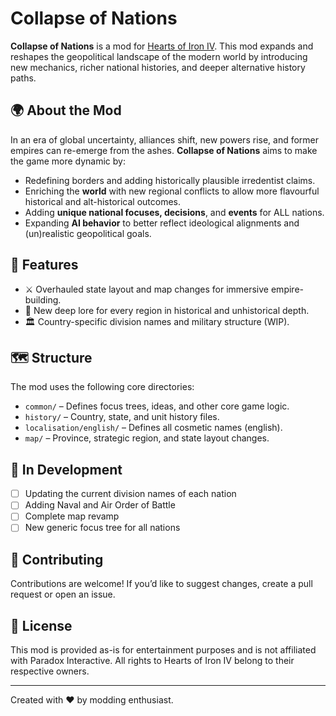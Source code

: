 # Collapse of Nations

**Collapse of Nations** is a mod for [Hearts of Iron IV](https://store.steampowered.com/app/394360/Hearts_of_Iron_IV/). This mod expands and reshapes the geopolitical landscape of the modern world by introducing new mechanics, richer national histories, and deeper alternative history paths.

## 🌍 About the Mod

In an era of global uncertainty, alliances shift, new powers rise, and former empires can re-emerge from the ashes. **Collapse of Nations** aims to make the game more dynamic by:

- Redefining borders and adding historically plausible irredentist claims.
- Enriching the **world** with new regional conflicts to allow more flavourful historical and alt-historical outcomes.
- Adding **unique national focuses, decisions**, and **events** for ALL nations.
- Expanding **AI behavior** to better reflect ideological alignments and (un)realistic geopolitical goals.

## 🧠 Features

- ⚔️ Overhauled state layout and map changes for immersive empire-building.
- 📜 New deep lore for every region in historical and unhistorical depth.
- 🏛 Country-specific division names and military structure (WIP).

## 🗺️ Structure

The mod uses the following core directories:

- `common/` – Defines focus trees, ideas, and other core game logic.
- `history/` – Country, state, and unit history files.
- `localisation/english/` – Defines all cosmetic names (english).
- `map/` – Province, strategic region, and state layout changes.

## 🚧 In Development

- [ ] Updating the current division names of each nation
- [ ] Adding Naval and Air Order of Battle
- [ ] Complete map revamp
- [ ] New generic focus tree for all nations

## 🤝 Contributing

Contributions are welcome! If you’d like to suggest changes, create a pull request or open an issue.

## 📜 License

This mod is provided as-is for entertainment purposes and is not affiliated with Paradox Interactive. All rights to Hearts of Iron IV belong to their respective owners.

---

Created with ❤️ by modding enthusiast.

